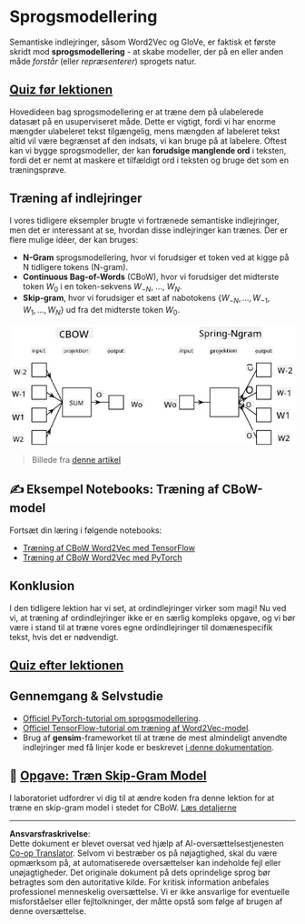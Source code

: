<!--
CO_OP_TRANSLATOR_METADATA:
{
  "original_hash": "31b46ba1f3aa78578134d4829f88be53",
  "translation_date": "2025-08-28T15:53:31+00:00",
  "source_file": "lessons/5-NLP/15-LanguageModeling/README.md",
  "language_code": "da"
}
-->
# Sprogsmodellering

Semantiske indlejringer, såsom Word2Vec og GloVe, er faktisk et første skridt mod **sprogsmodellering** - at skabe modeller, der på en eller anden måde *forstår* (eller *repræsenterer*) sprogets natur.

## [Quiz før lektionen](https://red-field-0a6ddfd03.1.azurestaticapps.net/quiz/115)

Hovedideen bag sprogsmodellering er at træne dem på ulabelerede datasæt på en usuperviseret måde. Dette er vigtigt, fordi vi har enorme mængder ulabeleret tekst tilgængelig, mens mængden af labeleret tekst altid vil være begrænset af den indsats, vi kan bruge på at labelere. Oftest kan vi bygge sprogsmodeller, der kan **forudsige manglende ord** i teksten, fordi det er nemt at maskere et tilfældigt ord i teksten og bruge det som en træningsprøve.

## Træning af indlejringer

I vores tidligere eksempler brugte vi fortrænede semantiske indlejringer, men det er interessant at se, hvordan disse indlejringer kan trænes. Der er flere mulige idéer, der kan bruges:

* **N-Gram** sprogsmodellering, hvor vi forudsiger et token ved at kigge på N tidligere tokens (N-gram).
* **Continuous Bag-of-Words** (CBoW), hvor vi forudsiger det midterste token $W_0$ i en token-sekvens $W_{-N}$, ..., $W_N$.
* **Skip-gram**, hvor vi forudsiger et sæt af nabotokens {$W_{-N},\dots, W_{-1}, W_1,\dots, W_N$} ud fra det midterste token $W_0$.

![billede fra artikel om konvertering af ord til vektorer](../../../../../translated_images/example-algorithms-for-converting-words-to-vectors.fbe9207a726922f6f0f5de66427e8a6eda63809356114e28fb1fa5f4a83ebda7.da.png)

> Billede fra [denne artikel](https://arxiv.org/pdf/1301.3781.pdf)

## ✍️ Eksempel Notebooks: Træning af CBoW-model

Fortsæt din læring i følgende notebooks:

* [Træning af CBoW Word2Vec med TensorFlow](CBoW-TF.ipynb)
* [Træning af CBoW Word2Vec med PyTorch](CBoW-PyTorch.ipynb)

## Konklusion

I den tidligere lektion har vi set, at ordindlejringer virker som magi! Nu ved vi, at træning af ordindlejringer ikke er en særlig kompleks opgave, og vi bør være i stand til at træne vores egne ordindlejringer til domænespecifik tekst, hvis det er nødvendigt.

## [Quiz efter lektionen](https://red-field-0a6ddfd03.1.azurestaticapps.net/quiz/215)

## Gennemgang & Selvstudie

* [Officiel PyTorch-tutorial om sprogsmodellering](https://pytorch.org/tutorials/beginner/nlp/word_embeddings_tutorial.html).
* [Officiel TensorFlow-tutorial om træning af Word2Vec-model](https://www.TensorFlow.org/tutorials/text/word2vec).
* Brug af **gensim**-frameworket til at træne de mest almindeligt anvendte indlejringer med få linjer kode er beskrevet [i denne dokumentation](https://pytorch.org/tutorials/beginner/nlp/word_embeddings_tutorial.html).

## 🚀 [Opgave: Træn Skip-Gram Model](lab/README.md)

I laboratoriet udfordrer vi dig til at ændre koden fra denne lektion for at træne en skip-gram model i stedet for CBoW. [Læs detaljerne](lab/README.md)

---

**Ansvarsfraskrivelse**:  
Dette dokument er blevet oversat ved hjælp af AI-oversættelsestjenesten [Co-op Translator](https://github.com/Azure/co-op-translator). Selvom vi bestræber os på nøjagtighed, skal du være opmærksom på, at automatiserede oversættelser kan indeholde fejl eller unøjagtigheder. Det originale dokument på dets oprindelige sprog bør betragtes som den autoritative kilde. For kritisk information anbefales professionel menneskelig oversættelse. Vi er ikke ansvarlige for eventuelle misforståelser eller fejltolkninger, der måtte opstå som følge af brugen af denne oversættelse.